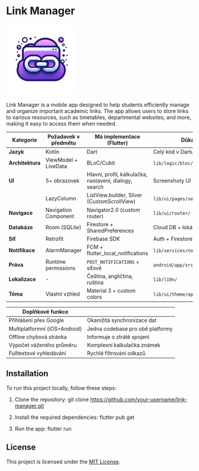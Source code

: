 # Link Manager

![app](assets/images/logo.png)

Link Manager is a mobile app designed to help students efficiently manage and organize important academic links. The app allows users to store links to various resources, such as timetables, departmental websites, and more, making it easy to access them when needed.

| Kategorie           | Požadavek v předmětu       | Má implementace (Flutter)       | Důkazy / Poznámky                  |
|---------------------|---------------------------|--------------------------------|-----------------------------------|
| **Jazyk**          | Kotlin                   | Dart                           | Celý kód v Dartu                 |
| **Architektura**   | ViewModel + LiveData     | BLoC/Cubit                     | `lib/logic/bloc/`                      |
| **UI**             | 5+ obrazovek             | Hlavní, profil, kalkulačka, nastavení, dialogy, search | Screenshoty UI |
|                    | LazyColumn               | ListView.builder, Sliver (CustomScrollView)               | `lib/ui/pages/settings/settings_tab.dart`          |
| **Navigace**       | Navigation Component     | Navigator2.0 (custom router)                       | `lib/ui/router/`               |
| **Databáze**       | Room (SQLite)            | Firestore + SharedPreferences  | Cloud DB + lokální nastavení     |
| **Síť**            | Retrofit                 | Firebase SDK                   | Auth + Firestore                |
| **Notifikace**     | AlarmManager             | FCM + flutter_local_notifications | `lib/services/notification_service.dart`   |
| **Práva**          | Runtime permissions      | `POST_NOTIFICATIONS` + síťové  | `android/app/src/main/AndroidManifest.xml`           |
| **Lokalizace**     | -                        | Čeština, angličtina, ruština   | `lib/l10n/`                     |
| **Téma**           | Vlastní vzhled           | Material 3 + custom colors                    | `lib/ui/theme/app_colors.dart`                     |

| **Doplňkové funkce**            |                                  |
|---------------------------------|----------------------------------|
| Přihlášení přes Google         | Okamžitá synchronizace dat       |
| Multiplatformní (iOS+Android)  | Jedna codebase pro obě platformy |
| Offline chybová stránka        | Informuje o ztrátě spojení       |
| Výpočet váženého průměru       | Komplexní kalkulačka známek      |
| Fulltextové vyhledávání        | Rychlé filtrování odkazů         |
## Installation

To run this project locally, follow these steps:

1. Clone the repository:
   git clone https://github.com/your-username/link-manager.git

2. Install the required dependencies:
   flutter pub get

3. Run the app:
   flutter run

## License

This project is licensed under the [MIT License](LICENSE).
